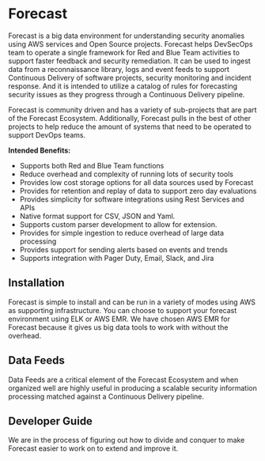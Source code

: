 Forecast
========
Forecast is a big data environment for understanding security anomalies using AWS services and Open Source projects.  Forecast helps DevSecOps team to operate a single framework for Red and Blue Team activities to support faster feedback and security remediation.  It can be used to ingest data from a reconnaissance library, logs and event feeds to support Continuous Delivery of software projects, security monitoring and incident response.  And it is intended to utilize a catalog of rules for forecasting security issues as they progress through a Continuous Delivery pipeline.

Forecast is community driven and has a variety of sub-projects that are part of the Forecast Ecosystem.  Additionally, Forecast pulls in the best of other projects to help reduce the amount of systems that need to be operated to support DevOps teams.

**Intended Benefits:**

* Supports both Red and Blue Team functions 
* Reduce overhead and complexity of running lots of security tools
* Provides low cost storage options for all data sources used by Forecast
* Provides for retention and replay of data to support zero day evaluations
* Provides simplicity for software integrations using Rest Services and APIs
* Native format support for CSV, JSON and Yaml. 
* Supports custom parser development to allow for extension.
* Provides for simple ingestion to reduce overhead of large data processing
* Provides support for sending alerts based on events and trends
* Supports integration with Pager Duty, Email, Slack, and Jira

## Installation

Forecast is simple to install and can be run in a variety of modes using AWS as supporting infrastructure.  You can choose to support your forecast environment using ELK or AWS EMR.  We have chosen AWS EMR for Forecast because it gives us big data tools to work with without the overhead.

## Data Feeds

Data Feeds are a critical element of the Forecast Ecosystem and when organized well are highly useful in producing a scalable security information processing matched against a Continuous Delivery pipeline.

## Developer Guide

We are in the process of figuring out how to divide and conquer to make Forecast easier to work on to extend and improve it.


